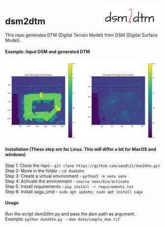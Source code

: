 <img align="right" width = 200 height=80 src="./data/logo.png">

# dsm2dtm

This repo generates DTM (Digital Terrain Model) from DSM (Digital Surface Model).

#### Example: Input DSM and generated DTM
![example](./results/result.png)

#### Installation (These step are for Linux. This will differ a bit for MacOS and windows)
Step 1: Clone the repo - `git clone https://github.com/seedlit/dsm2dtm.git` <br/>
Step 2: Move in the folder - `cd dsm2dtm` <br/>
Step 3: Create a virtual environment - `python3 -m venv venv` <br/>
Step 4: Activate the environment - `source venv/bin/activate` <br/>
Step 5: Install requirements - `pip install -r requirements.txt` <br/>
Step 6: Install saga_cmd - `sudo apt update; sudo apt install saga` <br/>

#### Usage
Run the script dsm2dtm.py and pass the dsm path as argument. <br/>
Example: `python dsm2dtm.py --dsm data/sample_dsm.tif`
